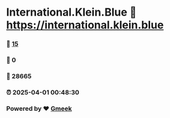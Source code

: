 # International.Klein.Blue :link: https://international.klein.blue 
### :page_facing_up: [15](https://international.klein.blue/tag.html) 
### :speech_balloon: 0 
### :hibiscus: 28665 
### :alarm_clock: 2025-04-01 00:48:30 
### Powered by :heart: [Gmeek](https://github.com/Meekdai/Gmeek)
